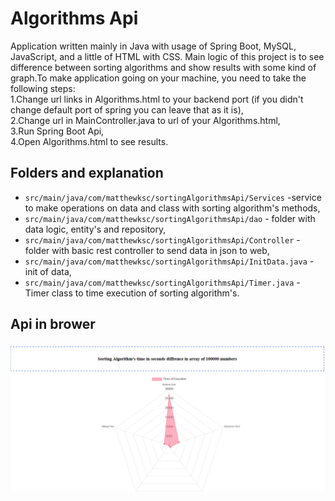 # Algorithms Api
Application written mainly in Java with usage of Spring Boot, 
MySQL, JavaScript, and a little of HTML with CSS. Main logic of this project
is to see difference between sorting algorithms and show results with some kind
of graph.To make application going on your machine, you need to take the following steps:
<br>
  1.Change url links in Algorithms.html to your backend port 
  (if you didn't change default port of spring you can leave that as it is), 
  <br>
  2.Change url in MainController.java to url of your Algorithms.html,
  <br>
  3.Run Spring Boot Api,
  <br>
  4.Open Algorithms.html to see results.

##  Folders and explanation

* `src/main/java/com/matthewksc/sortingAlgorithmsApi/Services` -service to make operations 
on data and class with sorting algorithm's methods,
* `src/main/java/com/matthewksc/sortingAlgorithmsApi/dao` - folder with data logic, entity's and repository,
* `src/main/java/com/matthewksc/sortingAlgorithmsApi/Controller` - folder with basic rest controller to 
send data in json to web,
* `src/main/java/com/matthewksc/sortingAlgorithmsApi/InitData.java` - init of data,
* `src/main/java/com/matthewksc/sortingAlgorithmsApi/Timer.java` - Timer class to time execution of sorting algorithm's.

##  Api in brower
![Alt text](https://github.com/MatthewKsc/sorting-Algorithms-Api/blob/master/src/main/resources/static/api.png?raw=true)
<br>
